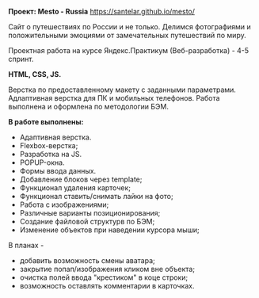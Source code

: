 **Проект: Меsto - Russia**
https://santelar.github.io/mesto/

Сайт о путешествиях по России и не только. Делимся фотографиями и положительными эмоциями от замечательных путешествий по миру.

Проектная работа на курсе Яндекс.Практикум (Веб-разработка) -
4-5 спринт.

**HTML, CSS, JS.**

Верстка по предоставленному макету с заданными параметрами. Адлаптивная верстка для ПК и мобильных телефонов.
Работа выполнена и оформлена по методологии БЭМ.

**В работе выполнены:**
 * Адаптивная верстка.
 * Flexbox-верстка;
 * Разработка на JS.
 * POPUP-окна.
 * Формы ввода данных.
 * Добавление блоков через template;
 * Функционал удаления карточек;
 * Функционал ставить/снимать лайки на фото;
 * Работа с изображениями;
 * Различные варианты позиционирования;
 * Создание файловой структурв по БЭМ;
 * Изменение объектов при наведении курсора мыши;

В планах -
   - добавить возможность смены аватара;
   - закрытие попап/изображения кликом вне объекта;
   - очистка полей ввода "крестиком" в коце строки;
   - возможность оставлять комментарии в карточках.
